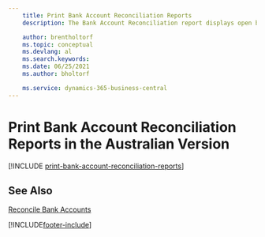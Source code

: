 ```yaml
---
    title: Print Bank Account Reconciliation Reports 
    description: The Bank Account Reconciliation report displays open bank ledger entries as unpresented checks or unrecorded deposits in the Australian version.

    author: brentholtorf
    ms.topic: conceptual
    ms.devlang: al
    ms.search.keywords:
    ms.date: 06/25/2021
    ms.author: bholtorf

    ms.service: dynamics-365-business-central
---
```

# Print Bank Account Reconciliation Reports in the Australian Version

[!INCLUDE [print-bank-account-reconciliation-reports](../includes/AUNZ/print-bank-account-reconciliation-reports.md)]

## See Also

[Reconcile Bank Accounts](../../bank-how-reconcile-bank-accounts-separately.md)


[!INCLUDE[footer-include](../../includes/footer-banner.md)]